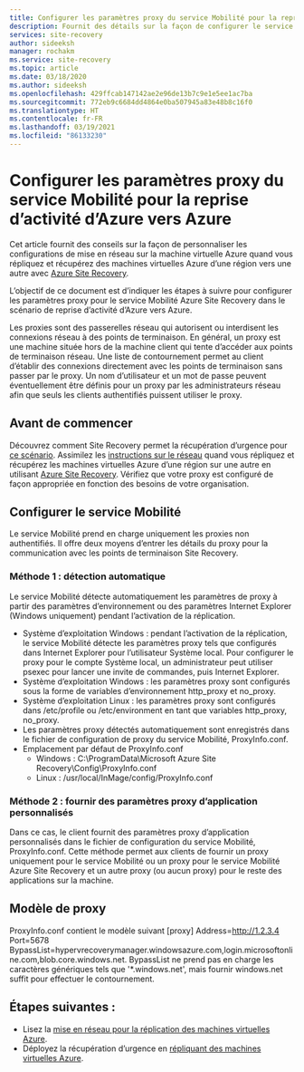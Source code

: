 ```yaml
---
title: Configurer les paramètres proxy du service Mobilité pour la reprise d’activité d’Azure vers Azure | Microsoft Docs
description: Fournit des détails sur la façon de configurer le service Mobilité lorsque les clients utilisent un proxy dans leur environnement source.
services: site-recovery
author: sideeksh
manager: rochakm
ms.service: site-recovery
ms.topic: article
ms.date: 03/18/2020
ms.author: sideeksh
ms.openlocfilehash: 429ffcab147142ae2e96de13b7c9e1e5ee1ac7ba
ms.sourcegitcommit: 772eb9c6684dd4864e0ba507945a83e48b8c16f0
ms.translationtype: HT
ms.contentlocale: fr-FR
ms.lasthandoff: 03/19/2021
ms.locfileid: "86133230"
---
```

# <a name="configure-mobility-service-proxy-settings-for-azure-to-azure-disaster-recovery"></a>Configurer les paramètres proxy du service Mobilité pour la reprise d’activité d’Azure vers Azure

Cet article fournit des conseils sur la façon de personnaliser les configurations de mise en réseau sur la machine virtuelle Azure quand vous répliquez et récupérez des machines virtuelles Azure d’une région vers une autre avec [Azure Site Recovery](site-recovery-overview.md).

L’objectif de ce document est d’indiquer les étapes à suivre pour configurer les paramètres proxy pour le service Mobilité Azure Site Recovery dans le scénario de reprise d’activité d’Azure vers Azure. 

Les proxies sont des passerelles réseau qui autorisent ou interdisent les connexions réseau à des points de terminaison. En général, un proxy est une machine située hors de la machine client qui tente d’accéder aux points de terminaison réseau. Une liste de contournement permet au client d’établir des connexions directement avec les points de terminaison sans passer par le proxy. Un nom d’utilisateur et un mot de passe peuvent éventuellement être définis pour un proxy par les administrateurs réseau afin que seuls les clients authentifiés puissent utiliser le proxy. 

## <a name="before-you-start"></a>Avant de commencer

Découvrez comment Site Recovery permet la récupération d’urgence pour [ce scénario](azure-to-azure-architecture.md).
Assimilez les [instructions sur le réseau](azure-to-azure-about-networking.md) quand vous répliquez et récupérez les machines virtuelles Azure d’une région sur une autre en utilisant [Azure Site Recovery](site-recovery-overview.md).
Vérifiez que votre proxy est configuré de façon appropriée en fonction des besoins de votre organisation.

## <a name="configure-the-mobility-service"></a>Configurer le service Mobilité

Le service Mobilité prend en charge uniquement les proxies non authentifiés. Il offre deux moyens d’entrer les détails du proxy pour la communication avec les points de terminaison Site Recovery. 

### <a name="method-1-auto-detection"></a>Méthode 1 : détection automatique

Le service Mobilité détecte automatiquement les paramètres de proxy à partir des paramètres d’environnement ou des paramètres Internet Explorer (Windows uniquement) pendant l’activation de la réplication. 

- Système d’exploitation Windows : pendant l’activation de la réplication, le service Mobilité détecte les paramètres proxy tels que configurés dans Internet Explorer pour l’utilisateur Système local. Pour configurer le proxy pour le compte Système local, un administrateur peut utiliser psexec pour lancer une invite de commandes, puis Internet Explorer. 
- Système d’exploitation Windows : les paramètres proxy sont configurés sous la forme de variables d’environnement http_proxy et no_proxy. 
- Système d’exploitation Linux : les paramètres proxy sont configurés dans /etc/profile ou /etc/environment en tant que variables http_proxy, no_proxy. 
- Les paramètres proxy détectés automatiquement sont enregistrés dans le fichier de configuration de proxy du service Mobilité, ProxyInfo.conf. 
- Emplacement par défaut de ProxyInfo.conf 
    - Windows : C:\ProgramData\Microsoft Azure Site Recovery\Config\ProxyInfo.conf 
    - Linux : /usr/local/InMage/config/ProxyInfo.conf


### <a name="method-2-provide-custom-application-proxy-settings"></a>Méthode 2 : fournir des paramètres proxy d’application personnalisés

Dans ce cas, le client fournit des paramètres proxy d’application personnalisés dans le fichier de configuration du service Mobilité, ProxyInfo.conf. Cette méthode permet aux clients de fournir un proxy uniquement pour le service Mobilité ou un proxy pour le service Mobilité Azure Site Recovery et un autre proxy (ou aucun proxy) pour le reste des applications sur la machine.

## <a name="proxy-template"></a>Modèle de proxy
ProxyInfo.conf contient le modèle suivant [proxy] Address=http://1.2.3.4 Port=5678 BypassList=hypervrecoverymanager.windowsazure.com,login.microsoftonline.com,blob.core.windows.net. BypassList ne prend pas en charge les caractères génériques tels que '*.windows.net', mais fournir windows.net suffit pour effectuer le contournement. 

## <a name="next-steps"></a>Étapes suivantes :
- Lisez la [mise en réseau pour la réplication des machines virtuelles Azure](./azure-to-azure-about-networking.md).
- Déployez la récupération d’urgence en [répliquant des machines virtuelles Azure](./azure-to-azure-quickstart.md).
